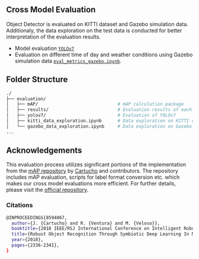 ## Cross Model Evaluation

Object Detector is evaluated on KITTI dataset and Gazebo simulation data. Additionaly, the data exploration on the test data is conducted for better interpretation of the evaluation results.

- Model evaluation [`YOLOv7`](https://github.com/alfredowh/object-detection/tree/main/evaluation/yolov7)
- Evaluation on different time of day and weather conditions using Gazebo simulation data [`eval_metrics_gazebo.ipynb`](https://github.com/BuildmodeOne/IRO/blob/main/evaluation/yolov7/eval_metrics_gazebo.ipynb).
 

## Folder Structure

```bash
./
├── evaluation/                     
│   ├── mAP/                              # mAP calculation package
│   ├── results/                          # Evaluation results of each models
│   ├── yolov7/                           # Evaluation of YOLOv7
│   ├── kitti_data_exploration.ipynb      # Data exploration on KITTI dataset
│   └── gazebo_data_exploration.ipynb     # Data exploration on Gazebo simulation data
...
```

## Acknowledgements

This evaluation process utilizes significant portions of the implementation from the [mAP repository](https://github.com/Cartucho/mAP) by [Cartucho](https://github.com/Cartucho) and contributors. 
The repository includes mAP evaluation, scripts for label format conversion etc. which makes our cross model evaluations more efficient. For further details, please visit the [official repository](https://github.com/Cartucho/mAP).


### Citations

```bash
@INPROCEEDINGS{8594067,
  author={J. {Cartucho} and R. {Ventura} and M. {Veloso}},
  booktitle={2018 IEEE/RSJ International Conference on Intelligent Robots and Systems (IROS)}, 
  title={Robust Object Recognition Through Symbiotic Deep Learning In Mobile Robots}, 
  year={2018},
  pages={2336-2341},
}
```
